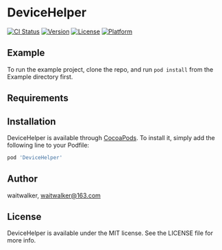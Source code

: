 # DeviceHelper

[![CI Status](https://img.shields.io/travis/waitwalker/DeviceHelper.svg?style=flat)](https://travis-ci.org/waitwalker/DeviceHelper)
[![Version](https://img.shields.io/cocoapods/v/DeviceHelper.svg?style=flat)](https://cocoapods.org/pods/DeviceHelper)
[![License](https://img.shields.io/cocoapods/l/DeviceHelper.svg?style=flat)](https://cocoapods.org/pods/DeviceHelper)
[![Platform](https://img.shields.io/cocoapods/p/DeviceHelper.svg?style=flat)](https://cocoapods.org/pods/DeviceHelper)

## Example

To run the example project, clone the repo, and run `pod install` from the Example directory first.

## Requirements

## Installation

DeviceHelper is available through [CocoaPods](https://cocoapods.org). To install
it, simply add the following line to your Podfile:

```ruby
pod 'DeviceHelper'
```

## Author

waitwalker, waitwalker@163.com

## License

DeviceHelper is available under the MIT license. See the LICENSE file for more info.
